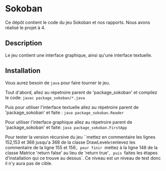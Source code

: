 # Sokoban 
Ce dépôt contient le code du jeu Sokoban et nos rapports. Nous avons réalisé le projet à 4.

## Description
Le jeu contient une interface graphique, ainsi qu'une interface textuelle.

## Installation
Vous aurez besoin de `java` pour faire tourner le jeu.

Tout d'abord, allez au répetroire parent de 'package_sokoban' et compilez le code:
`javac package_sokoban/*.java`

Puis pour utiliser l'interface textuelle allez au répetroire parent de 'package_sokoban' et faite :
`java package_sokoban.Reader`

Pour utiliser l'interface graphique allez au répetroire parent de 'package_sokoban' et faite:
`java package_sokoban.FirstApp`

Pour tester la version récursive du jeu ``mettez en commentaire les lignes 152,153 et 366 jusqu'a 368 de la classe DrawLevel` et `enlevez les commentaire de la ligne 155 et 156`, pour finir `mettez à la ligne 148 de la classe Matrice 'return false' au lieu de 'return true'`, puis `faites les étapes d'installation qui ce trouve au dessus`. Ce niveau est un niveau de test donc il n'y aura pas de cible.
